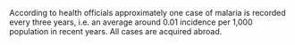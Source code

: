 According to health officials approximately one case of malaria is recorded every three years, i.e. an average around 0.01 incidence per 1,000 population in recent years. All cases are acquired abroad.
